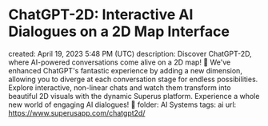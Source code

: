 # ChatGPT-2D: Interactive AI Dialogues on a 2D Map Interface

created: April 19, 2023 5:48 PM (UTC)
description: Discover ChatGPT-2D, where AI-powered conversations come alive on a 2D map! 🚀 We've enhanced ChatGPT's fantastic experience by adding a new dimension, allowing you to diverge at each conversation stage for endless possibilities. Explore interactive, non-linear chats and watch them transform into beautiful 2D visuals with the dynamic Superus platform. Experience a whole new world of engaging AI dialogues! 🤖
folder: AI Systems
tags: ai
url: https://www.superusapp.com/chatgpt2d/